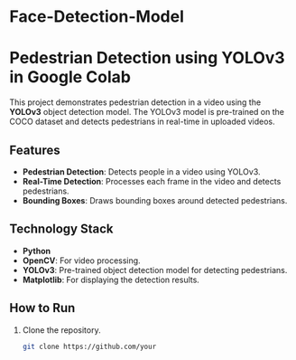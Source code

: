 # Face-Detection-Model
# Pedestrian Detection using YOLOv3 in Google Colab

This project demonstrates pedestrian detection in a video using the **YOLOv3** object detection model. The YOLOv3 model is pre-trained on the COCO dataset and detects pedestrians in real-time in uploaded videos.

## Features

- **Pedestrian Detection**: Detects people in a video using YOLOv3.
- **Real-Time Detection**: Processes each frame in the video and detects pedestrians.
- **Bounding Boxes**: Draws bounding boxes around detected pedestrians.

## Technology Stack

- **Python**
- **OpenCV**: For video processing.
- **YOLOv3**: Pre-trained object detection model for detecting pedestrians.
- **Matplotlib**: For displaying the detection results.

## How to Run

1. Clone the repository.
   ```bash
   git clone https://github.com/your
